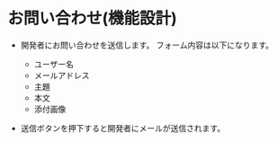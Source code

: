 # お問い合わせ(機能設計)

-   開発者にお問い合わせを送信します。
    フォーム内容は以下になります。

    -   ユーザー名
    -   メールアドレス
    -   主題
    -   本文
    -   添付画像

-   送信ボタンを押下すると開発者にメールが送信されます。
